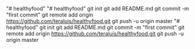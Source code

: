 "# healthyfood" 
"# healthyfood"  git init git add README.md git commit -m "first commit" git remote add origin https://github.com/teraluis/healthyfood.git git push -u origin master
"# healthyfood"  git init git add README.md git commit -m "first commit" git remote add origin https://github.com/teraluis/healthyfood.git git push -u origin master
